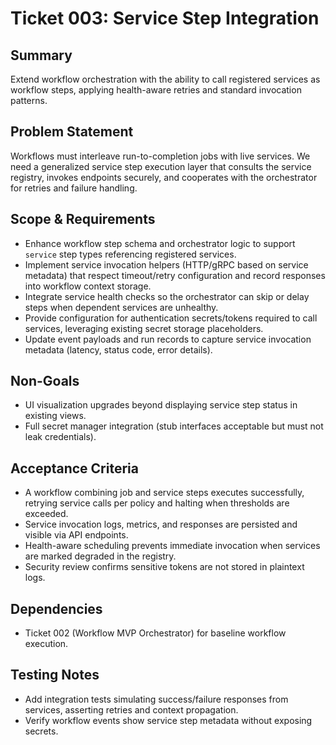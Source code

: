 # Ticket 003: Service Step Integration

## Summary
Extend workflow orchestration with the ability to call registered services as workflow steps, applying health-aware retries and standard invocation patterns.

## Problem Statement
Workflows must interleave run-to-completion jobs with live services. We need a generalized service step execution layer that consults the service registry, invokes endpoints securely, and cooperates with the orchestrator for retries and failure handling.

## Scope & Requirements
- Enhance workflow step schema and orchestrator logic to support `service` step types referencing registered services.
- Implement service invocation helpers (HTTP/gRPC based on service metadata) that respect timeout/retry configuration and record responses into workflow context storage.
- Integrate service health checks so the orchestrator can skip or delay steps when dependent services are unhealthy.
- Provide configuration for authentication secrets/tokens required to call services, leveraging existing secret storage placeholders.
- Update event payloads and run records to capture service invocation metadata (latency, status code, error details).

## Non-Goals
- UI visualization upgrades beyond displaying service step status in existing views.
- Full secret manager integration (stub interfaces acceptable but must not leak credentials).

## Acceptance Criteria
- A workflow combining job and service steps executes successfully, retrying service calls per policy and halting when thresholds are exceeded.
- Service invocation logs, metrics, and responses are persisted and visible via API endpoints.
- Health-aware scheduling prevents immediate invocation when services are marked degraded in the registry.
- Security review confirms sensitive tokens are not stored in plaintext logs.

## Dependencies
- Ticket 002 (Workflow MVP Orchestrator) for baseline workflow execution.

## Testing Notes
- Add integration tests simulating success/failure responses from services, asserting retries and context propagation.
- Verify workflow events show service step metadata without exposing secrets.
